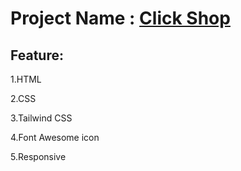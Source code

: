# Project Name : [Click Shop](https://mosharof-hossen.github.io/Click-Shop/)

## Feature: 

1.HTML

2.CSS

3.Tailwind CSS

4.Font Awesome icon

5.Responsive

